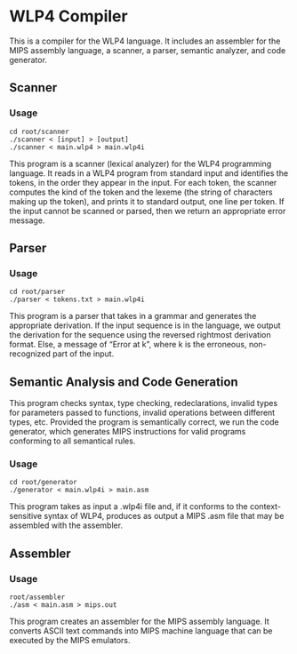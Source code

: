 # WLP4 Compiler

This is a compiler for the WLP4 language. It includes an assembler for the MIPS assembly language, a scanner, a parser, semantic analyzer, and code generator. 

## Scanner

### Usage

```
cd root/scanner
./scanner < [input] > [output] 
./scanner < main.wlp4 > main.wlp4i
```

This program is a scanner (lexical analyzer) for the WLP4 programming language. It reads in a WLP4 program from standard input and identifies the tokens, in the order they appear in the input. For each token, the scanner computes the kind of the token and the lexeme (the string of characters making up the token), and prints it to standard output, one line per token. If the input cannot be scanned or parsed, then we return an appropriate error message. 

## Parser

### Usage

```
cd root/parser
./parser < tokens.txt > main.wlp4i
```

This program is a parser that takes in a grammar and generates the appropriate derivation. If the input sequence is in the language, we output the derivation for the sequence using the reversed rightmost derivation format. Else, a message of “Error at k”, where k is the erroneous, non-recognized part of the input.

## Semantic Analysis and Code Generation

This program checks syntax, type checking, redeclarations, invalid types for parameters passed to functions, invalid operations between different types, etc. Provided the program is semantically correct, we run the code generator, which generates MIPS instructions for valid programs conforming to all semantical rules. 

### Usage

```
cd root/generator
./generator < main.wlp4i > main.asm
```

This program takes as input a .wlp4i file and, if it conforms to the context-sensitive syntax of WLP4, produces as output a MIPS .asm file that may be assembled with the assembler.

## Assembler

### Usage

```
root/assembler
./asm < main.asm > mips.out
```

This program creates an assembler for the MIPS assembly language. It converts ASCII text commands into MIPS machine language that can be executed by the MIPS emulators.
